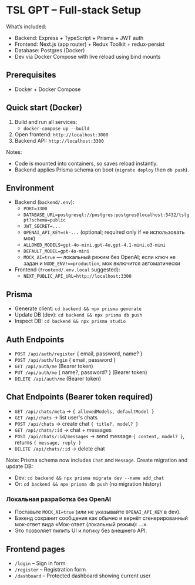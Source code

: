 # TSL GPT – Full‑stack Setup

What’s included:
- Backend: Express + TypeScript + Prisma + JWT auth
- Frontend: Next.js (app router) + Redux Toolkit + redux-persist
- Database: Postgres (Docker)
- Dev via Docker Compose with live reload using bind mounts

## Prerequisites
- Docker + Docker Compose

## Quick start (Docker)
1. Build and run all services:
   - `docker-compose up --build`
2. Open frontend: `http://localhost:3000`
3. Backend API: `http://localhost:3300`

Notes:
- Code is mounted into containers, so saves reload instantly.
- Backend applies Prisma schema on boot (`migrate deploy` then `db push`).

## Environment
- Backend (`backend/.env`):
  - `PORT=3300`
  - `DATABASE_URL=postgresql://postgres:postgres@localhost:5432/tslgpt?schema=public`
  - `JWT_SECRET=...`
  - `OPENAI_API_KEY=sk-...` (optional; required only if не использовать мок)
  - `ALLOWED_MODELS=gpt-4o-mini,gpt-4o,gpt-4.1-mini,o3-mini`
  - `DEFAULT_MODEL=gpt-4o-mini`
  - `MOCK_AI=true` — локальный режим без OpenAI; если ключ не задан и `NODE_ENV!==production`, мок включится автоматически
- Frontend (`frontend/.env.local` suggested):
  - `NEXT_PUBLIC_API_URL=http://localhost:3300`

## Prisma
- Generate client: `cd backend && npx prisma generate`
- Update DB (dev): `cd backend && npx prisma db push`
- Inspect DB: `cd backend && npx prisma studio`

## Auth Endpoints
- `POST /api/auth/register` { email, password, name? }
- `POST /api/auth/login` { email, password }
- `GET /api/auth/me` (Bearer token)
- `PUT /api/auth/me` { name?, password? } (Bearer token)
- `DELETE /api/auth/me` (Bearer token)

## Chat Endpoints (Bearer token required)
- `GET /api/chats/meta` → `{ allowedModels, defaultModel }`
- `GET /api/chats` → list user's chats
- `POST /api/chats` → create chat `{ title?, model? }`
- `GET /api/chats/:id` → chat + messages
- `POST /api/chats/:id/messages` → send message `{ content, model? }`, returns `{ message, reply }`
- `DELETE /api/chats/:id` → delete chat

Note: Prisma schema now includes `Chat` and `Message`. Create migration and update DB:
- Dev: `cd backend && npx prisma migrate dev --name add_chat`
- Or: `cd backend && npx prisma db push` (no migration history)

### Локальная разработка без OpenAI
- Поставьте `MOCK_AI=true` (или не указывайте `OPENAI_API_KEY` в dev). 
- Бэкенд сохранит сообщения как обычно и вернёт сгенерированный мок‑ответ вида «Мок-ответ (локальный режим): …». 
- Это позволяет пилить UI и логику без внешнего API.

## Frontend pages
- `/login` – Sign in form
- `/register` – Registration form
- `/dashboard` – Protected dashboard showing current user
